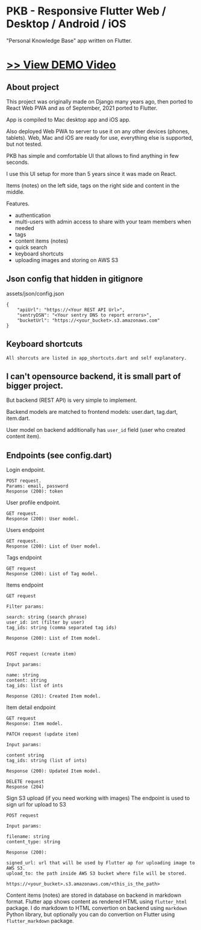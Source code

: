 # PKB - Responsive Flutter Web / Desktop / Android / iOS

"Personal Knowledge Base" app written on Flutter.

# [>> View DEMO Video](https://www.youtube.com/watch?v=mcXBic0Dl3Q)

## About project

This project was originally made on Django many years ago, then ported to React Web PWA and as of September, 2021 ported to Flutter.

App is compiled to Mac desktop app and iOS app.

Also deployed Web PWA to server to use it on any other devices (phones, tablets). Web, Mac and iOS are ready for use, everything else is supported, but not tested.

PKB has simple and comfortable UI that allows to find anything in few seconds.

I use this UI setup for more than 5 years since it was made on React.

Items (notes) on the left side, tags on the right side and content in the middle.

Features.

-   authentication
-   multi-users with admin access to share with your team members when needed
-   tags
-   content items (notes)
-   quick search
-   keyboard shortcuts
-   uploading images and storing on AWS S3

## Json config that hidden in gitignore

assets/json/config.json

```
{
    "apiUrl": "https://<Your REST API Url>",
    "sentryDSN": "<Your sentry DNS to report errors>",
    "bucketUrl": "https://<your_bucket>.s3.amazonaws.com"
}
```

## Keyboard shortcuts

```
All shorcuts are listed in app_shortcuts.dart and self explanatory.
```

## I can't opensource backend, it is small part of bigger project.

But backend (REST API) is very simple to implement.

Backend models are matched to frontend models: user.dart, tag.dart, item.dart.

User model on backend additionally has `user_id` field (user who created content item).

## Endpoints (see config.dart)

Login endpoint.

```
POST request.
Params: email, password
Response (200): token
```

User profile endpoint.

```
GET request.
Response (200): User model.
```

Users endpoint

```
GET request.
Response (200): List of User model.
```

Tags endpoint

```
GET request
Response (200): List of Tag model.
```

Items endpoint

```
GET request

Filter params:

search: string (search phrase)
user_id: int (filter by user)
tag_ids: string (comma separated tag ids)

Response (200): List of Item model.


POST request (create item)

Input params:

name: string
content: string
tag_ids: list of ints

Response (201): Created Item model.
```

Item detail endpoint

```
GET request
Response: Item model.

PATCH request (update item)

Input params:

content string
tag_ids: string (list of ints)

Response (200): Updated Item model.

DELETE request
Response (204)
```

Sign S3 upload (if you need working with images)
The endpoint is used to sign url for upload to S3

```
POST request

Input params:

filename: string
content_type: string

Response (200):

signed_url: url that will be used by Flutter ap for uploading image to AWS S3.
upload_to: the path inside AWS S3 bucket where file will be stored.

https://<your_bucket>.s3.amazonaws.com/<this_is_the_path>
```

Content items (notes) are stored in database on backend in markdown format. Flutter app shows content as rendered HTML using `flutter_html` package. I do markdown to HTML convertion on backend using `markdown` Python library, but optionally you can do convertion on Flutter using `flutter_markdown` package.
